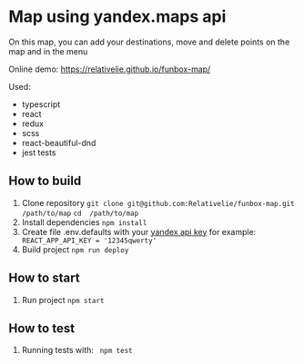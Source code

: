 # Map using yandex.maps api
On this map, you can add your destinations, move and delete points on the map and in the menu

Online demo: https://relativelie.github.io/funbox-map/

Used: 
- typescript
- react
- redux
- scss
- react-beautiful-dnd
- jest tests

## How to build
1. Clone repository
``git clone git@github.com:Relativelie/funbox-map.git /path/to/map``
``cd  /path/to/map ``
2. Install dependencies
``npm install ``
3. Create file .env.defaults with your [yandex api key](https://nodejs.org/) for example:
`` REACT_APP_API_KEY = '12345qwerty'``
4. Build project
``npm run deploy``

## How to start
1. Run project 
``npm start ``

## How to test
1. Running tests with: 
`` npm test`` 